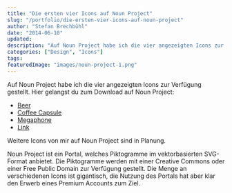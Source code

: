 ```yaml
---
title: "Die ersten vier Icons auf Noun Project"
slug: "/portfolio/die-ersten-vier-icons-auf-noun-project"
author: "Stefan Brechbühl"
date: "2014-06-10"
updated:
description: "Auf Noun Project habe ich die vier angezeigten Icons zur Verfügung gestellt."
categories: ["Design", "Icons"]
tags:
featuredImage: "images/noun-project-1.png"
---
```

Auf Noun Project habe ich die vier angezeigten Icons zur Verfügung gestellt. Hier gelangst du zum Download auf Noun Project:

- [Beer](http://thenounproject.com/term/beer/53973/)
- [Coffee Capsule](http://thenounproject.com/term/coffee-capsule/17251/)
- [Megaphone](http://thenounproject.com/term/megaphone/17250/)
- [Link](http://thenounproject.com/term/link/17247/)

Weitere Icons von mir auf Noun Project sind in Planung.

Noun Project ist ein Portal, welches Piktogramme im vektorbasierten SVG-Format anbietet. Die Piktogramme werden mit einer Creative Commons oder einer Free Public Domain zur Verfügung gestellt. Die Menge an verschiedenen Icons ist gigantisch, die Nutzung des Portals hat aber klar den Erwerb eines Premium Accounts zum Ziel.
